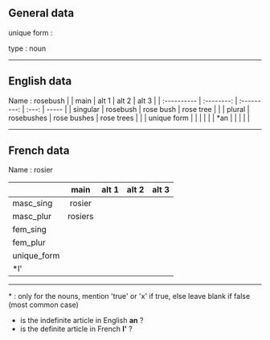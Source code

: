 ## General data

unique form :

type : noun

---

## English data

Name : rosebush
| | main | alt 1 | alt 2 | alt 3 |
| :---------- | :--------: | :---------: | :---: | ----- |
| singular | rosebush | rose bush | rose tree | |
| plural | rosebushes | rose bushes | rose trees | |
| unique form | | | | |
| \*an | | | | |

---

## French data

Name : rosier

|             |  main   | alt 1 | alt 2 | alt 3 |
| :---------- | :-----: | :---: | :---: | :---: |
| masc_sing   | rosier  |       |       |       |
| masc_plur   | rosiers |       |       |       |
| fem_sing    |         |       |       |       |
| fem_plur    |         |       |       |       |
| unique_form |         |       |       |       |
| \*l'        |         |       |       |       |

---

\* : only for the nouns, mention 'true' or 'x' if true, else leave blank if false (most common case)

- is the indefinite article in English **an** ?
- is the definite article in French **l'** ?
